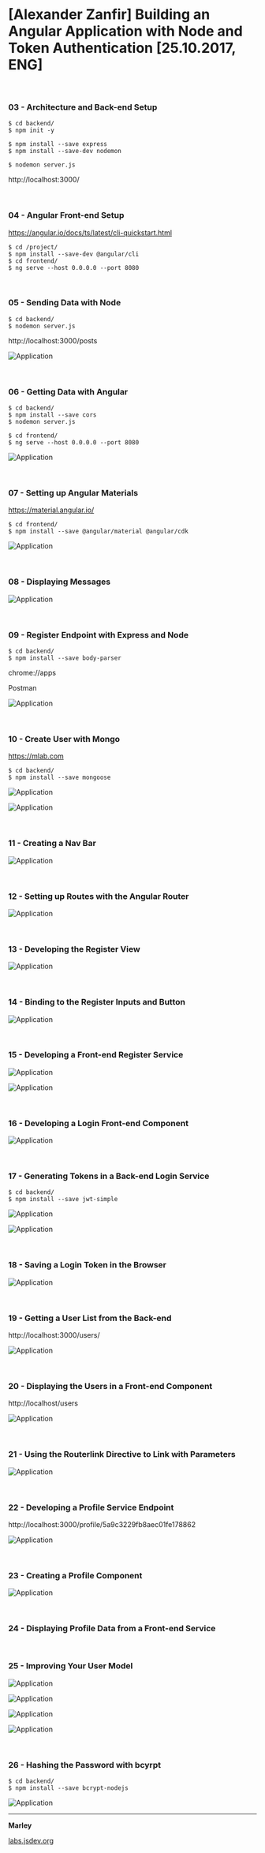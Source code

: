 # [Alexander Zanfir] Building an Angular Application with Node and Token Authentication [25.10.2017, ENG]

<br/>

### 03 - Architecture and Back-end Setup
        
    $ cd backend/
    $ npm init -y
    
    $ npm install --save express
    $ npm install --save-dev nodemon
    
    $ nodemon server.js
    
http://localhost:3000/
    
    
<br/>

### 04 - Angular Front-end Setup

https://angular.io/docs/ts/latest/cli-quickstart.html


    $ cd /project/
    $ npm install --save-dev @angular/cli
    $ cd frontend/
    $ ng serve --host 0.0.0.0 --port 8080
    
<br/>

### 05 - Sending Data with Node
    
    $ cd backend/
    $ nodemon server.js
    
http://localhost:3000/posts    

![Application](/img/05-01.png?raw=true)


<br/>

### 06 - Getting Data with Angular

    $ cd backend/
    $ npm install --save cors
    $ nodemon server.js
    
    $ cd frontend/
    $ ng serve --host 0.0.0.0 --port 8080
    

![Application](/img/06-01.png?raw=true)


<br/>

### 07 - Setting up Angular Materials

https://material.angular.io/


    $ cd frontend/
    $ npm install --save @angular/material @angular/cdk


![Application](/img/07-01.png?raw=true)


<br/>

### 08 - Displaying Messages

![Application](/img/08-01.png?raw=true)


<br/>

### 09 - Register Endpoint with Express and Node

    $ cd backend/
    $ npm install --save body-parser


chrome://apps

Postman

![Application](/img/09-01.png?raw=true)

<br/>

### 10 - Create User with Mongo

https://mlab.com

    $ cd backend/
    $ npm install --save mongoose


![Application](/img/10-01.png?raw=true)

![Application](/img/10-02.png?raw=true)


<br/>

### 11 - Creating a Nav Bar

![Application](/img/11-01.png?raw=true)

<br/>

### 12 - Setting up Routes with the Angular Router

![Application](/img/12-01.png?raw=true)

<br/>

### 13 - Developing the Register View

![Application](/img/13-01.png?raw=true)

<br/>

### 14 - Binding to the Register Inputs and Button

![Application](/img/14-01.png?raw=true)

<br/>

### 15 - Developing a Front-end Register Service

![Application](/img/15-01.png?raw=true)

![Application](/img/15-02.png?raw=true)


<br/>

### 16 - Developing a Login Front-end Component

![Application](/img/16-01.png?raw=true)


<br/>

### 17 - Generating Tokens in a Back-end Login Service

    $ cd backend/
    $ npm install --save jwt-simple

![Application](/img/17-01.png?raw=true)

![Application](/img/17-02.png?raw=true)


<br/>

### 18 - Saving a Login Token in the Browser

![Application](/img/18-01.png?raw=true)


<br/>

### 19 - Getting a User List from the Back-end

http://localhost:3000/users/


![Application](/img/19-01.png?raw=true)

<br/>

### 20 - Displaying the Users in a Front-end Component

http://localhost/users

![Application](/img/20-01.png?raw=true)


<br/>

### 21 - Using the Routerlink Directive to Link with Parameters

![Application](/img/21-01.png?raw=true)

<br/>

### 22 - Developing a Profile Service Endpoint

http://localhost:3000/profile/5a9c3229fb8aec01fe178862

![Application](/img/22-01.png?raw=true)

<br/>

### 23 - Creating a Profile Component

![Application](/img/23-01.png?raw=true)

<br/>

### 24 - Displaying Profile Data from a Front-end Service



<br/>

### 25 - Improving Your User Model

![Application](/img/25-01.png?raw=true)

![Application](/img/25-02.png?raw=true)

![Application](/img/25-03.png?raw=true)

![Application](/img/25-04.png?raw=true)


<br/>

### 26 - Hashing the Password with bcyrpt

    $ cd backend/
    $ npm install --save bcrypt-nodejs
    
![Application](/img/26-01.png?raw=true)
    

___

**Marley**

<a href="https://labs.jsdev.org">labs.jsdev.org</a>

